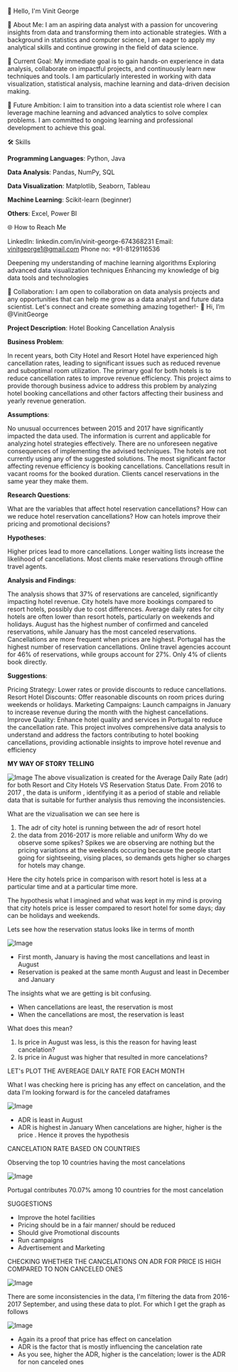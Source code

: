 👋 Hello, I'm Vinit George

🌟 About Me:
I am an aspiring data analyst with a passion for uncovering insights from data and transforming them into actionable strategies. With a background in statistics and computer science, I am eager to apply my analytical skills and continue growing in the field of data science.

🎯 Current Goal:
My immediate goal is to gain hands-on experience in data analysis, collaborate on impactful projects, and continuously learn new techniques and tools. I am particularly interested in working with data visualization, statistical analysis, machine learning and data-driven decision making.

🚀 Future Ambition:
I aim to transition into a data scientist role where I can leverage machine learning and advanced analytics to solve complex problems. I am committed to ongoing learning and professional development to achieve this goal.


🛠️ Skills

**Programming Languages**: Python, Java

**Data Analysis**: Pandas, NumPy, SQL

**Data Visualization**: Matplotlib, Seaborn, Tableau

**Machine Learning**: Scikit-learn (beginner)

**Others**: Excel, Power BI

🌐 How to Reach Me

LinkedIn: linkedin.com/in/vinit-george-674368231
Email: vinitgeorge1@gmail.com
Phone no: +91-8129116536

Deepening my understanding of machine learning algorithms
Exploring advanced data visualization techniques
Enhancing my knowledge of big data tools and technologies

🤝 Collaboration:
I am open to collaboration on data analysis projects and any opportunities that can help me grow as a data analyst and future data scientist. Let's connect and create something amazing together!- 👋 Hi, I’m @VinitGeorge

**Project Description**: Hotel Booking Cancellation Analysis

**Business Problem**:

In recent years, both City Hotel and Resort Hotel have experienced high cancellation rates, leading to significant issues such as reduced revenue and suboptimal room utilization. The primary goal for both hotels is to reduce cancellation rates to improve revenue efficiency. This project aims to provide thorough business advice to address this problem by analyzing hotel booking cancellations and other factors affecting their business and yearly revenue generation.

**Assumptions**:

No unusual occurrences between 2015 and 2017 have significantly impacted the data used.
The information is current and applicable for analyzing hotel strategies effectively.
There are no unforeseen negative consequences of implementing the advised techniques.
The hotels are not currently using any of the suggested solutions.
The most significant factor affecting revenue efficiency is booking cancellations.
Cancellations result in vacant rooms for the booked duration.
Clients cancel reservations in the same year they make them.

**Research Questions**:

What are the variables that affect hotel reservation cancellations?
How can we reduce hotel reservation cancellations?
How can hotels improve their pricing and promotional decisions?

**Hypotheses**:

Higher prices lead to more cancellations.
Longer waiting lists increase the likelihood of cancellations.
Most clients make reservations through offline travel agents.

**Analysis and Findings**:

The analysis shows that 37% of reservations are canceled, significantly impacting hotel revenue.
City hotels have more bookings compared to resort hotels, possibly due to cost differences.
Average daily rates for city hotels are often lower than resort hotels, particularly on weekends and holidays.
August has the highest number of confirmed and canceled reservations, while January has the most canceled reservations.
Cancellations are more frequent when prices are highest.
Portugal has the highest number of reservation cancellations.
Online travel agencies account for 46% of reservations, while groups account for 27%. Only 4% of clients book directly.

**Suggestions**:

Pricing Strategy: Lower rates or provide discounts to reduce cancellations.
Resort Hotel Discounts: Offer reasonable discounts on room prices during weekends or holidays.
Marketing Campaigns: Launch campaigns in January to increase revenue during the month with the highest cancellations.
Improve Quality: Enhance hotel quality and services in Portugal to reduce the cancellation rate.
This project involves comprehensive data analysis to understand and address the factors contributing to hotel booking cancellations, providing actionable insights to improve hotel revenue and efficiency

**MY WAY OF STORY TELLING**

![Image](https://github.com/user-attachments/assets/6e96ef80-1662-42e1-b96b-88f38072be53)
The above visualization is created for the Average Daily Rate (adr) for both Resort and City Hotels VS Reservation Status Date. From 2016 to 2017 , the data is uniform , identifying it as a period of stable and reliable data that is suitable for further analysis thus removing the inconsistencies.
 
What are the vizualisation we can see here is
1) The adr of city hotel is running between the adr of resort hotel
2) the data from 2016-2017 is more reliable and uniform
Why do we observe some spikes?
Spikes we are observing are nothing but the pricing variations at the weekends occuring because the people start going for sightseeing, vising places, so demands gets higher so charges for hotels may change.

Here the city hotels price in comparison with resort hotel  is less at a particular time and at a particular time more.

The hypothesis what I imagined and what was kept in my mind is proving that city hotels price is lesser compared to resort hotel for some days; day can be holidays and weekends.

Lets see how the reservation status looks like in terms of month


![Image](https://github.com/user-attachments/assets/b02dd939-358f-4f9d-937d-040b13c70423)

- First month, January is having the most cancellations and least in August 
- Reservation is peaked at the same month August and least in December and January

 The insights what we are getting is bit confusing.

- When cancellations are least, the reservation is most
- When the cancellations are most, the reservation is least

What does this mean?
1) Is price in August was less, is this the reason for having least cancelation?
2) Is price in August was higher that resulted in more cancelations?

LET's PLOT THE AVEREAGE DAILY RATE FOR EACH MONTH

What I  was checking here is pricing has any effect on cancelation, and the data I'm looking forward is for the canceled dataframes

![Image](https://github.com/user-attachments/assets/8120e6b5-cec5-4e87-aca1-724554345dc0)

- ADR is least in August
- ADR is highest in January
          When cancelations are higher, higher is the price . Hence it proves the hypothesis

CANCELATION RATE BASED ON COUNTRIES

Observing the top 10 countries having the most cancelations

![Image](https://github.com/user-attachments/assets/b652c780-8145-4450-8e52-7fa9661ed9ea)


Portugal contributes 70.07% among 10 countries for the most cancelation

SUGGESTIONS

- Improve the hotel facilities
- Pricing should be in a fair manner/ should be reduced
- Should give Promotional discounts
- Run campaigns 
-  Advertisement and Marketing

CHECKING WHETHER THE CANCELATIONS ON ADR FOR PRICE IS HIGH COMPARED TO NON CANCELED ONES


![Image](https://github.com/user-attachments/assets/2fd2c1f8-79b6-45e3-9929-ea61c33d053c)

There are some inconsistencies in the data, I'm filtering the data from 2016-2017 September, and using these data to plot. For which I get the graph as follows 


![Image](https://github.com/user-attachments/assets/3bce27c6-704b-40e5-becc-bcc648460e1f)

- Again its a proof that price has effect on cancelation
- ADR is the factor that is mostly influencing the cancelation rate
- As you see, higher the ADR, higher is the cancelation; lower is the ADR for non canceled ones


